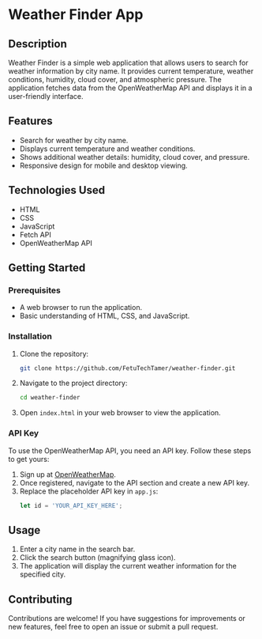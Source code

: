 
# Weather Finder App

## Description
Weather Finder is a simple web application that allows users to search for weather information by city name. It provides current temperature, weather conditions, humidity, cloud cover, and atmospheric pressure. The application fetches data from the OpenWeatherMap API and displays it in a user-friendly interface.

## Features
- Search for weather by city name.
- Displays current temperature and weather conditions.
- Shows additional weather details: humidity, cloud cover, and pressure.
- Responsive design for mobile and desktop viewing.

## Technologies Used
- HTML
- CSS
- JavaScript
- Fetch API
- OpenWeatherMap API

## Getting Started

### Prerequisites
- A web browser to run the application.
- Basic understanding of HTML, CSS, and JavaScript.

### Installation
1. Clone the repository:
   ```bash
   git clone https://github.com/FetuTechTamer/weather-finder.git
   ```
2. Navigate to the project directory:
   ```bash
   cd weather-finder
   ```
3. Open `index.html` in your web browser to view the application.

### API Key
To use the OpenWeatherMap API, you need an API key. Follow these steps to get yours:
1. Sign up at [OpenWeatherMap](https://openweathermap.org/).
2. Once registered, navigate to the API section and create a new API key.
3. Replace the placeholder API key in `app.js`:
   ```javascript
   let id = 'YOUR_API_KEY_HERE';
   ```

## Usage
1. Enter a city name in the search bar.
2. Click the search button (magnifying glass icon).
3. The application will display the current weather information for the specified city.

## Contributing
Contributions are welcome! If you have suggestions for improvements or new features, feel free to open an issue or submit a pull request.


